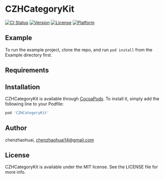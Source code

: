 # CZHCategoryKit

[![CI Status](https://img.shields.io/travis/chenzhaohuai/CZHCategoryKit.svg?style=flat)](https://travis-ci.org/chenzhaohuai/CZHCategoryKit)
[![Version](https://img.shields.io/cocoapods/v/CZHCategoryKit.svg?style=flat)](https://cocoapods.org/pods/CZHCategoryKit)
[![License](https://img.shields.io/cocoapods/l/CZHCategoryKit.svg?style=flat)](https://cocoapods.org/pods/CZHCategoryKit)
[![Platform](https://img.shields.io/cocoapods/p/CZHCategoryKit.svg?style=flat)](https://cocoapods.org/pods/CZHCategoryKit)

## Example

To run the example project, clone the repo, and run `pod install` from the Example directory first.

## Requirements

## Installation

CZHCategoryKit is available through [CocoaPods](https://cocoapods.org). To install
it, simply add the following line to your Podfile:

```ruby
pod 'CZHCategoryKit'
```

## Author

chenzhaohuai, chenzhaohuai14@gmail.com

## License

CZHCategoryKit is available under the MIT license. See the LICENSE file for more info.
